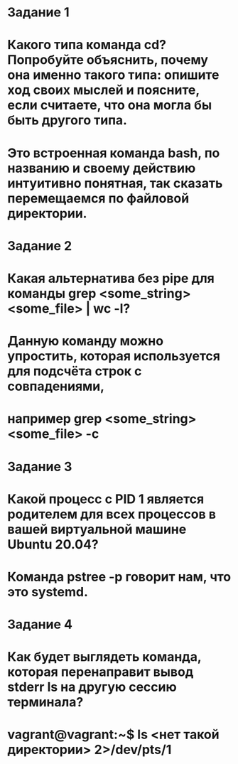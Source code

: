 # Задание 1
# Какого типа команда cd? Попробуйте объяснить, почему она именно такого типа: опишите ход своих мыслей и поясните, если считаете, что она могла бы быть другого типа.
# Это встроенная команда bash, по названию и своему действию интуитивно понятная, так сказать перемещаемся по файловой директории.
#
# Задание 2
# Какая альтернатива без pipe для команды grep <some_string> <some_file> | wc -l?
# Данную команду можно упростить, которая используется для подсчёта строк с совпадениями, 
# например grep <some_string> <some_file> -c
# 
# Задание 3
# Какой процесс с PID 1 является родителем для всех процессов в вашей виртуальной машине Ubuntu 20.04?
# Команда pstree -p говорит нам, что это systemd.
#
# Задание 4
# Как будет выглядеть команда, которая перенаправит вывод stderr ls на другую сессию терминала?
# vagrant@vagrant:~$ ls <нет такой директории> 2>/dev/pts/1
